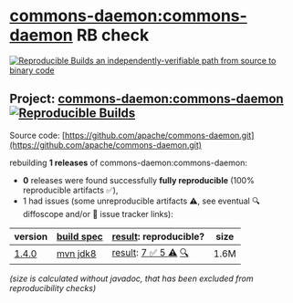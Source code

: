 [commons-daemon:commons-daemon](https://central.sonatype.com/artifact/commons-daemon/commons-daemon/versions) RB check
=======

[![Reproducible Builds](https://reproducible-builds.org/images/logos/rb.svg) an independently-verifiable path from source to binary code](https://reproducible-builds.org/)

## Project: [commons-daemon:commons-daemon](https://central.sonatype.com/artifact/commons-daemon/commons-daemon/versions) [![Reproducible Builds](https://img.shields.io/endpoint?url=https://raw.githubusercontent.com/jvm-repo-rebuild/reproducible-central/master/content/org/apache/commons/commons-daemon/badge.json)](https://github.com/jvm-repo-rebuild/reproducible-central/blob/master/content/org/apache/commons/commons-daemon/README.md)

Source code: [https://github.com/apache/commons-daemon.git](https://github.com/apache/commons-daemon.git)

rebuilding **1 releases** of commons-daemon:commons-daemon:
- **0** releases were found successfully **fully reproducible** (100% reproducible artifacts :white_check_mark:),
- 1 had issues (some unreproducible artifacts :warning:, see eventual :mag: diffoscope and/or :memo: issue tracker links):

| version | [build spec](/BUILDSPEC.md) | [result](https://reproducible-builds.org/docs/jvm/): reproducible? | size |
| -- | --------- | ------ | -- |
| [1.4.0](https://central.sonatype.com/artifact/commons-daemon/commons-daemon/1.4.0/pom) | [mvn jdk8](commons-daemon-1.4.0.buildspec) | [result](commons-daemon-1.4.0.buildinfo): [7 :white_check_mark:  5 :warning:](commons-daemon-1.4.0.buildcompare) [:mag:](commons-daemon-1.4.0.diffoscope) | 1.6M |

<i>(size is calculated without javadoc, that has been excluded from reproducibility checks)</i>
